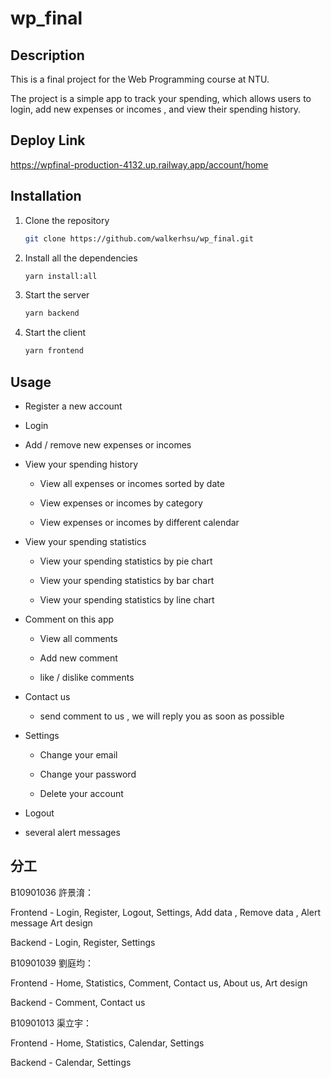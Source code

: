 # wp_final

## Description

This is a final project for the Web Programming course at NTU.

The project is a simple app to track your spending, which allows users to login, add new expenses or incomes , and view their spending history.

## Deploy Link

https://wpfinal-production-4132.up.railway.app/account/home

## Installation

1. Clone the repository
    
    ```bash
    git clone https://github.com/walkerhsu/wp_final.git
    ```

2. Install all the dependencies

    ```bash
    yarn install:all
    ```

3. Start the server

    ```bash
    yarn backend
    ```

4. Start the client

    ```bash
    yarn frontend
    ```

## Usage

* Register a new account

* Login

* Add / remove new expenses or incomes

* View your spending history

    - View all expenses or incomes sorted by date

    - View expenses or incomes by category

    - View expenses or incomes by different calendar

* View your spending statistics

    - View your spending statistics by pie chart

    - View your spending statistics by bar chart

    - View your spending statistics by line chart

* Comment on this app

    - View all comments

    - Add new comment

    - like / dislike comments

* Contact us

    - send comment to us , we will reply you as soon as possible

* Settings 

    - Change your email

    - Change your password

    - Delete your account

* Logout

* several alert messages

## 分工

B10901036 許景淯：

Frontend - Login, Register, Logout, Settings,  Add data , Remove data , Alert message Art design

Backend - Login, Register, Settings

B10901039 劉庭均：

Frontend - Home, Statistics, Comment, Contact us, About us, Art design

Backend - Comment, Contact us

B10901013 渠立宇：

Frontend - Home, Statistics, Calendar, Settings

Backend - Calendar, Settings








